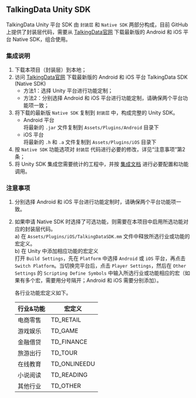 ## TalkingData Unity SDK
TalkingData Unity 平台 SDK 由 `封装层` 和 `Native SDK` 两部分构成，目前 GitHub 上提供了封装层代码，需要从 [TalkingData官网](https://www.talkingdata.com/spa/sdk/#/universal?sdkPlatform=Unity) 下载最新版的 Android 和 iOS 平台 Native SDK，组合使用。

### 集成说明
1. 下载本项目（封装层）到本地；  
2. 访问 [TalkingData官网](https://www.talkingdata.com/spa/sdk/#/universal?sdkPlatform=Unity) 下载最新版的 Android 和 iOS 平台 TalkingData SDK (Native SDK)
	- 方法1：选择 Unity 平台进行功能定制；
	- 方法2：分别选择 Android 和 iOS 平台进行功能定制，请确保两个平台功能项一致；  
3. 将下载的最新版 `Native SDK` 复制到 `封装层` 中，构成完整的 Unity SDK。  
	- Android 平台  
	将最新的 `.jar` 文件复制到 `Assets/Plugins/Android` 目录下
	- iOS 平台  
	将最新的 `.h` 和 `.a` 文件复制到 `Assets/Plugins/iOS` 目录下
4. 按 `Native SDK` 功能选项对 `封装层` 代码进行必要的修改，详见“注意事项”第2条；
5. 将 Unity SDK 集成您需要统计的工程中，并按 [集成文档](http://doc.talkingdata.com/posts/1026) 进行必要配置和功能调用。

### 注意事项
1. 分别选择 Android 和 iOS 平台进行功能定制时，请确保两个平台功能项一致。
2. 如果申请 Native SDK 时选择了可选功能，则需要在本项目中启用所选功能对应的封装层代码。  
	a) 在 `Assets/Plugins/iOS/TalkingDataSDK.mm` 文件中释放所选行业或功能的宏定义。  
	b) 在 Unity 中添加相应功能的宏定义  
	打开 `Build Settings`，先在 `Platform` 中选择 `Android` 或 `iOS` 平台，再点击 `Switch Platform`。当切换完平台后，点击 `Player Settings`，然后在 `Other Settings` 的 `Scripting Define Symbols` 中输入所选行业或功能相应的宏（如果有多个宏，需要用分号隔开；Android 和 iOS 需要分别添加）。
	
	各行业功能宏定义如下。
	
	| 行业&功能  | 宏定义       |
	| ---------- | ------------ |
	| 电商零售   | TD_RETAIL    |
	| 游戏娱乐   | TD_GAME      |
	| 金融借贷   | TD_FINANCE   |
	| 旅游出行   | TD_TOUR      |
	| 在线教育   | TD_ONLINEEDU |
	| 小说阅读   | TD_READING   |
	| 其他行业   | TD_OTHER     |
